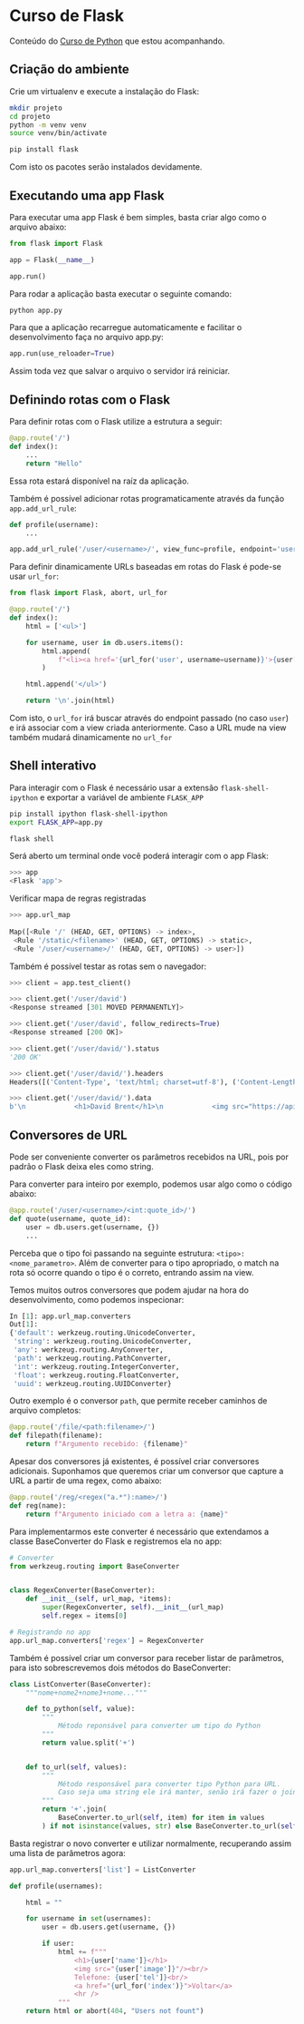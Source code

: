 # Curso de Flask

Conteúdo do [Curso de Python](https://www.youtube.com/channel/UCMre98RDRijOX_fvG1gnsYg) que estou acompanhando.

## Criação do ambiente

Crie um virtualenv e execute a instalação do Flask:

```bash
mkdir projeto
cd projeto
python -m venv venv
source venv/bin/activate

pip install flask
```

Com isto os pacotes serão instalados devidamente.


## Executando uma app Flask

Para executar uma app Flask é bem simples, basta criar algo como o arquivo abaixo:

```python
from flask import Flask

app = Flask(__name__)

app.run()
```

Para rodar a aplicação basta executar o seguinte comando:

```bash
python app.py
```

Para que a aplicação recarregue automaticamente e facilitar o desenvolvimento faça no arquivo app.py:

```python
app.run(use_reloader=True)
```

Assim toda vez que salvar o arquivo o servidor irá reiniciar.


## Definindo rotas com o Flask

Para definir rotas com o Flask utilize a estrutura a seguir:

```python
@app.route('/')
def index():
    ...
    return "Hello"
```

Essa rota estará disponível na raíz da aplicação.

Também é possível adicionar rotas programaticamente através da função `app.add_url_rule`:

```python
def profile(username):
    ...

app.add_url_rule('/user/<username>/', view_func=profile, endpoint='user')
```

Para definir dinamicamente URLs baseadas em rotas do Flask é pode-se usar `url_for`:

```python
from flask import Flask, abort, url_for

@app.route('/')
def index():
    html = ['<ul>']

    for username, user in db.users.items():
        html.append(
            f"<li><a href='{url_for('user', username=username)}'>{user['name']}</a></li>"
        )

    html.append('</ul>')

    return '\n'.join(html)
```

Com isto, o `url_for` irá buscar através do endpoint passado (no caso `user`) e irá associar com a view criada anteriormente. Caso a URL mude na view também mudará dinamicamente no `url_for`


## Shell interativo

Para interagir com o Flask é necessário usar a extensão `flask-shell-ipython` e exportar a variável de ambiente `FLASK_APP`

```bash
pip install ipython flask-shell-ipython
export FLASK_APP=app.py

flask shell
```

Será aberto um terminal onde você poderá interagir com o app Flask:

```python
>>> app
<Flask 'app'>
```

Verificar mapa de regras registradas

```python
>>> app.url_map
 
Map([<Rule '/' (HEAD, GET, OPTIONS) -> index>,
 <Rule '/static/<filename>' (HEAD, GET, OPTIONS) -> static>,
 <Rule '/user/<username>/' (HEAD, GET, OPTIONS) -> user>])

```

Também é possível testar as rotas sem o navegador:

```python
>>> client = app.test_client()

>>> client.get('/user/david')
<Response streamed [301 MOVED PERMANENTLY]>

>>> client.get('/user/david', follow_redirects=True)
<Response streamed [200 OK]>

>>> client.get('/user/david/').status
'200 OK'

>>> client.get('/user/david/').headers
Headers([('Content-Type', 'text/html; charset=utf-8'), ('Content-Length', '190')])

>>> client.get('/user/david/').data
b'\n            <h1>David Brent</h1>\n            <img src="https://api.adorable.io/avatars/100/david.png"/><br/>\n            Telefone: 5555-5555<br/>\n            <a href="/">Voltar</a>\n        '
```


## Conversores de URL

Pode ser conveniente converter os parâmetros recebidos na URL, pois por padrão o Flask deixa eles como string. 

Para converter para inteiro por exemplo, podemos usar algo como o código abaixo:

```python
@app.route('/user/<username>/<int:quote_id>/')
def quote(username, quote_id):
    user = db.users.get(username, {})
    ...
```

Perceba que o tipo foi passando na seguinte estrutura: `<tipo>:<nome_parametro>`. Além de converter para o tipo apropriado, o match na rota só ocorre quando o tipo é o correto, entrando assim na view.

Temos muitos outros conversores que podem ajudar na hora do desenvolvimento, como podemos inspecionar:

```python
In [1]: app.url_map.converters
Out[1]: 
{'default': werkzeug.routing.UnicodeConverter,
 'string': werkzeug.routing.UnicodeConverter,
 'any': werkzeug.routing.AnyConverter,
 'path': werkzeug.routing.PathConverter,
 'int': werkzeug.routing.IntegerConverter,
 'float': werkzeug.routing.FloatConverter,
 'uuid': werkzeug.routing.UUIDConverter}

```

Outro exemplo é o conversor `path`, que permite receber caminhos de arquivo completos:

```python
@app.route('/file/<path:filename>/')
def filepath(filename):
    return f"Argumento recebido: {filename}"
```

Apesar dos conversores já existentes, é possível criar conversores adicionais. Suponhamos que queremos criar um conversor que capture a URL a partir de uma regex, como abaixo:

```python
@app.route('/reg/<regex("a.*"):name>/')
def reg(name):
    return f"Argumento iniciado com a letra a: {name}"
```

Para implementarmos este converter é necessário que extendamos a classe BaseConverter do Flask e registremos ela no app:

```python
# Converter
from werkzeug.routing import BaseConverter


class RegexConverter(BaseConverter):
    def __init__(self, url_map, *items):
        super(RegexConverter, self).__init__(url_map)
        self.regex = items[0]

# Registrando no app
app.url_map.converters['regex'] = RegexConverter
```

Também é possível criar um conversor para receber listar de parâmetros, para isto sobrescrevemos dois métodos do BaseConverter:

```python
class ListConverter(BaseConverter):
    """nome+nome2+nome3+nome..."""

    def to_python(self, value):
        """
            Método reponsável para converter um tipo do Python
        """
        return value.split('+')


    def to_url(self, values):
        """
            Método responsável para converter tipo Python para URL.
            Caso seja uma string ele irá manter, senão irá fazer o join colocando '+' entre os parâmetros
        """
        return '+'.join(
            BaseConverter.to_url(self, item) for item in values
        ) if not isinstance(values, str) else BaseConverter.to_url(self,values)

```

Basta registrar o novo converter e utilizar normalmente, recuperando assim uma lista de parâmetros agora:

```python
app.url_map.converters['list'] = ListConverter

def profile(usernames):

    html = ""

    for username in set(usernames):
        user = db.users.get(username, {})

        if user:
            html += f"""
                <h1>{user['name']}</h1>
                <img src="{user['image']}"/><br/>
                Telefone: {user['tel']}<br/>
                <a href="{url_for('index')}">Voltar</a>
                <hr />
            """
    return html or abort(404, "Users not fount")
```
